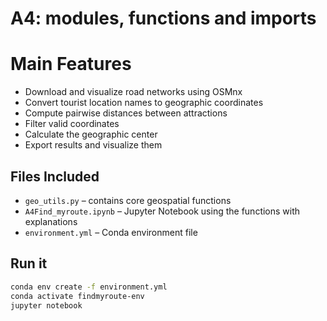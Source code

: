 # A4: modules, functions and imports

# Main Features

- Download and visualize road networks using OSMnx
- Convert tourist location names to geographic coordinates
- Compute pairwise distances between attractions
- Filter valid coordinates
- Calculate the geographic center
- Export results and visualize them

## Files Included

- `geo_utils.py` – contains core geospatial functions
- `A4Find_myroute.ipynb` – Jupyter Notebook using the functions with explanations
- `environment.yml` – Conda environment file 

## Run it

```bash
conda env create -f environment.yml
conda activate findmyroute-env
jupyter notebook
